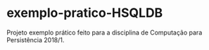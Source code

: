 # exemplo-pratico-HSQLDB
Projeto exemplo prático feito para a disciplina de Computação para Persistência 2018/1.
